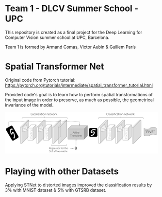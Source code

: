 # Team 1 - DLCV Summer School - UPC

This repository is created as a final project for the Deep Learning for Computer Vision summer school at UPC, Barcelona.

Team 1 is formed by Armand Comas, Victor Aubin & Guillem París

# Spatial Transformer Net

Original code from Pytorch tutorial: https://pytorch.org/tutorials/intermediate/spatial_transformer_tutorial.html

Provided code's goal is to learn how to perform spatial transformations of the input image in order to preserve, as much as possible, the geometrical invariance of the model.

![ST Model](https://github.com/telecombcn-dl/2018-dlcv-team1/blob/master/STmodel.png "Spatial Transformers Classification Network")

# Playing with other Datasets

Applying STNet to distorted images improved the classification results by 3% with MNIST dataset & 5% with GTSRB dataset. 
